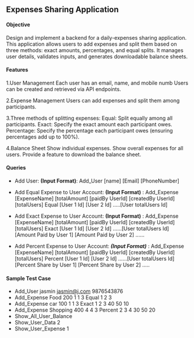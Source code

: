 ## Expenses Sharing Application

#### Objective

Design and implement a backend for a daily-expenses sharing application. This application allows users to add expenses and split them based on three methods: exact amounts, percentages, and equal splits. It manages user details, validates inputs, and generates downloadable balance sheets.

#### Features

1.User Management
Each user has an email, name, and mobile numb
Users can be created and retrieved via API endpoints.

2.Expense Management
Users can add expenses and split them among participants.

3.Three methods of splitting expenses:
Equal: Split equally among all participants.
Exact: Specify the exact amount each participant owes.
Percentage: Specify the percentage each participant owes (ensuring percentages add up to 100%).

4.Balance Sheet
Show individual expenses.
Show overall expenses for all users.
Provide a feature to download the balance sheet.

#### Queries
* Add User: 
**(Input Format)**: Add_User [name] [Email] [PhoneNumber]


* Add Equal Expense to User Account:
**(Input Format)** : Add_Expense [ExpenseName] [totalAmount] [paidBy UserId] [createdBy UserId] [totalUsers] Equal [User 1 Id] [User 2 Id] .....[User totalUsers Id]


* Add Exact Expense to User Account:
**(Input Format)** : Add_Expense [ExpenseName] [totalAmount] [paidBy UserId] [createdBy UserId] [totalUsers] Exact [User 1 Id] [User 2 Id] ......[User totalUsers Id] [Amount Paid by User 1] [Amount Paid by User 2] ......


* Add Percent Expense to User Account:
***(Input Format)*** : Add_Expense [ExpenseName] [totalAmount] [paidBy UserId] [createdBy UserId] [totalUsers] Percent [User 1 Id] [User 2 Id] ......[User totalUsers Id] [Percent Share by User 1] [Percent Share by User 2] .....

#### Sample Test Case

* Add_User jasmin jasmin@j.com 9876543876
* Add_Expense Food 200 1 1 3 Equal 1 2 3
* Add_Expense car 100 1 1 3 Exact 1 2 3 40 50 10
* Add_Expense Shopping 400 4 4 3 Percent 2 3 4 30 50 20
* Show_All_User_Balance
* Show_User_Data 2
* Show_User_Expense 1

